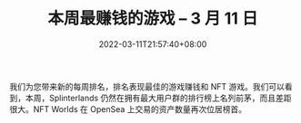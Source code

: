 ﻿---
title: "本周最赚钱的游戏 – 3 月 11 日"
date: 2022-03-11T21:57:40+08:00
lastmod: 2022-03-11T16:45:40+08:00
draft: false
authors: ["Ward"]
description: "我们为您带来新的每周排名，排名表现最佳的游戏赚钱和 NFT 游戏。我们可以看到，本周，Splinterlands 仍然在拥有最大用户群的排行榜上名列前茅，而且差距很大。NFT Worlds 在 OpenSea 上交易的资产数量再次位居榜首。"
featuredImage: "top-play-to-earn-games-of-the-week-march-11.jpeg"
tags: ["Virtual World","虚拟世界","Play to Earn"]
categories: ["news"]
news: ["虚拟世界"]
weight: 
lightgallery: true
pinned: false
recommend: false
recommend1: false
---

我们为您带来新的每周排名，排名表现最佳的游戏赚钱和 NFT 游戏。我们可以看到，本周，Splinterlands 仍然在拥有最大用户群的排行榜上名列前茅，而且差距很大。NFT Worlds 在 OpenSea 上交易的资产数量再次位居榜首。

<!--more-->

